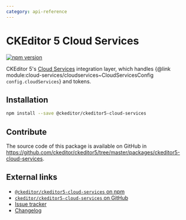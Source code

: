 ```yaml
---
category: api-reference
---
```


# CKEditor 5 Cloud Services

[![npm version](https://badge.fury.io/js/%40ckeditor%2Fckeditor5-cloud-services.svg)](https://www.npmjs.com/package/@ckeditor/ckeditor5-cloud-services)

CKEditor 5's [Cloud Services](https://ckeditor.com/ckeditor-cloud-services/) integration layer, which handles {@link module:cloud-services/cloudservices~CloudServicesConfig `config.cloudServices`} and tokens.

## Installation

```bash
npm install --save @ckeditor/ckeditor5-cloud-services
```

## Contribute

The source code of this package is available on GitHub in https://github.com/ckeditor/ckeditor5/tree/master/packages/ckeditor5-cloud-services.

## External links

* [`@ckeditor/ckeditor5-cloud-services` on npm](https://www.npmjs.com/package/@ckeditor/ckeditor5-cloud-services)
* [`ckeditor/ckeditor5-cloud-services` on GitHub](https://github.com/ckeditor/ckeditor5/tree/master/packages/ckeditor5-cloud-services)
* [Issue tracker](https://github.com/ckeditor/ckeditor5/issues)
* [Changelog](https://github.com/ckeditor/ckeditor5-cloud-services/blob/master/CHANGELOG.md)
